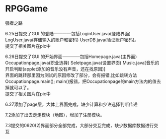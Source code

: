 # RPGGame
强者之路

6.25日提交了GUI 的登陆————包括LoginUser.java(登陆界面)  LogUser.java(存储输入的账户和密码)  UserDB.java(验证账户密码)。  
提交了相关图片在pic中

6.26日提交了GUI 的开始界面————包括Homepage.java(主界面)  Occupationpage.java(职业选择)  Seletpage.java(设置界面)  Music.java[音乐的开启判断(applet添加的音乐没有声音，还在找原因)]  
界面的跳转那里因为测试的原因修改了部分，会有报错,比如跳转方法Occupationpage.main();  main()报错，把Occupationpage的main方法内的值去掉就可以了。  
提交了相关图片在pic中

6.27添加了page层，大体上界面完成，缺少计算和少许选择判断传递

7.2添加了出去走走模块（地图），增加了注册模块。

7.3提交的0620(2)界面部分全部完成，大部分交互完成，缺少数据库数据进行交互
